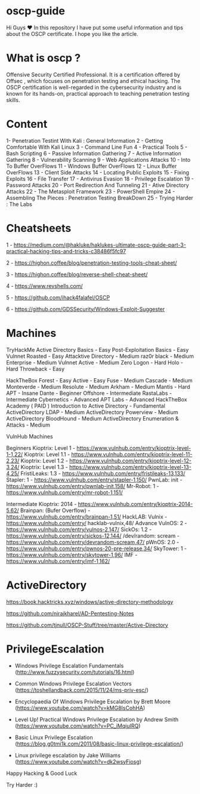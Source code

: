 # oscp-guide


Hi Guys ❤️ 
In this repository I have put some useful information and tips about the OSCP certificate. I hope you like the article. 



# What is oscp ?

Offensive Security Certified Professional. It is a certification offered by Offsec , which focuses on penetration testing and ethical hacking. The OSCP certification is well-regarded in the cybersecurity industry and is known for its hands-on, practical approach to teaching penetration testing skills.


# Content

1- Penetration Testint With Kali : General Information
2 - Getting Comfortable With Kali Linux 
3 - Command Line Fun
4 - Practical Tools
5 - Bash Scripting 
6 - Passive Information Gathering
7 - Active Information Gathering
8 - Vulnerability Scanning
9 - Web Applications Attacks
10 - Into To Buffer OverFlows
11 - Windows Buffer OverFlows
12 - Linux Buffer OverFlows
13 - Client Side Attacks 
14 - Locating Public Exploits
15 - Fixing Exploits
16 - File Transfer
17 - Antivirus Evasion
18 - Privilege Escalation
19 - Password Attacks
20 - Port Redirection And Tunneling
21 - Ative Directory Attacks
22 - The Metasploit Framework
23 - PowerShell Empire
24 - Assembling The Pieces : Penetration Testing BreakDown
25 - Trying Harder : The Labs

# Cheatsheets

1 - https://medium.com/@hakluke/haklukes-ultimate-oscp-guide-part-3-practical-hacking-tips-and-tricks-c38486f5fc97

2 - https://highon.coffee/blog/penetration-testing-tools-cheat-sheet/

3 - https://highon.coffee/blog/reverse-shell-cheat-sheet/

4 - https://www.revshells.com/

5 - https://github.com/ihack4falafel/OSCP

6 - https://github.com/GDSSecurity/Windows-Exploit-Suggester

# Machines

TryHackMe
Active Directory Basics - Easy
Post-Exploitation Basics - Easy
Vulnnet Roasted - Easy
Attacktive Directory - Medium
raz0r black - Medium
Enterprise - Medium
Vulnnet Active - Medium
Zero Logon - Hard
Holo - Hard
Throwback - Easy

HackTheBox
Forest - Easy
Active - Easy
Fuse - Medium
Cascade - Medium
Monteverde - Medium
Resolute - Medium
Arkham - Medium
Mantis - Hard
APT - Insane
Dante - Beginner
Offshore - Intermediate
RastaLabs - Intermediate
Cybernetics - Advanced
APT Labs - Advanced
HackTheBox Academy ( PAID )
Introduction to Active Directory - Fundamental
ActiveDirectory LDAP - Medium
ActiveDirectory Powerview - Medium
ActiveDirectory BloodHound - Medium
ActiveDirectory Enumeration & Attacks - Medium

VulnHub Machines

Beginners
Kioptrix: Level 1 - https://www.vulnhub.com/entry/kioptrix-level-1-1,22/
Kioptrix: Level 1.1 - https://www.vulnhub.com/entry/kioptrix-level-11-2,23/
Kioptrix: Level 1.2 - https://www.vulnhub.com/entry/kioptrix-level-12-3,24/
Kioptrix: Level 1.3 - https://www.vulnhub.com/entry/kioptrix-level-13-4,25/
FristiLeaks: 1.3 - https://www.vulnhub.com/entry/fristileaks-13,133/
Stapler: 1 - https://www.vulnhub.com/entry/stapler-1,150/
PwnLab: init - https://www.vulnhub.com/entry/pwnlab-init,158/
Mr-Robot: 1 - https://www.vulnhub.com/entry/mr-robot-1,151/

Intermediate
Kioptrix: 2014 - https://www.vulnhub.com/entry/kioptrix-2014-5,62/
Brainpan: (Bufer Overflow) - https://www.vulnhub.com/entry/brainpan-1,51/
HackLAB: Vulnix - https://www.vulnhub.com/entry/
hacklab-vulnix,48/
Advance
VulnOS: 2 - https://www.vulnhub.com/entry/vulnos-2,147/
SickOs: 1.2 - https://www.vulnhub.com/entry/sickos-12,144/
/dev/random: scream - https://www.vulnhub.com/entry/devrandom-scream,47/
pWnOS: 2.0 - https://www.vulnhub.com/entry/pwnos-20-pre-release,34/
SkyTower: 1 - https://www.vulnhub.com/entry/skytower-1,96/
IMF - https://www.vulnhub.com/entry/imf-1,162/



# ActiveDirectory

https://book.hacktricks.xyz/windows/active-directory-methodology

https://github.com/nirajkharel/AD-Pentesting-Notes

https://github.com/tjnull/OSCP-Stuff/tree/master/Active-Directory


# PrivilegeEscalation


- Windows Privilege Escalation Fundamentals (http://www.fuzzysecurity.com/tutorials/16.html)

- Common Windows Privilege Escalation Vectors (https://toshellandback.com/2015/11/24/ms-priv-esc/)

- Encyclopaedia Of Windows Privilege Escalation by Brett Moore (https://www.youtube.com/watch?v=kMG8IsCohHA)

- Level Up! Practical Windows Privilege Escalation by Andrew Smith (https://www.youtube.com/watch?v=PC_iMqiuIRQ)

- Basic Linux Privilege Escalation (https://blog.g0tmi1k.com/2011/08/basic-linux-privilege-escalation/)

- Linux privilege escalation by Jake Williams (https://www.youtube.com/watch?v=dk2wsyFiosg)




Happy Hacking & Good Luck 

Try Harder :)


